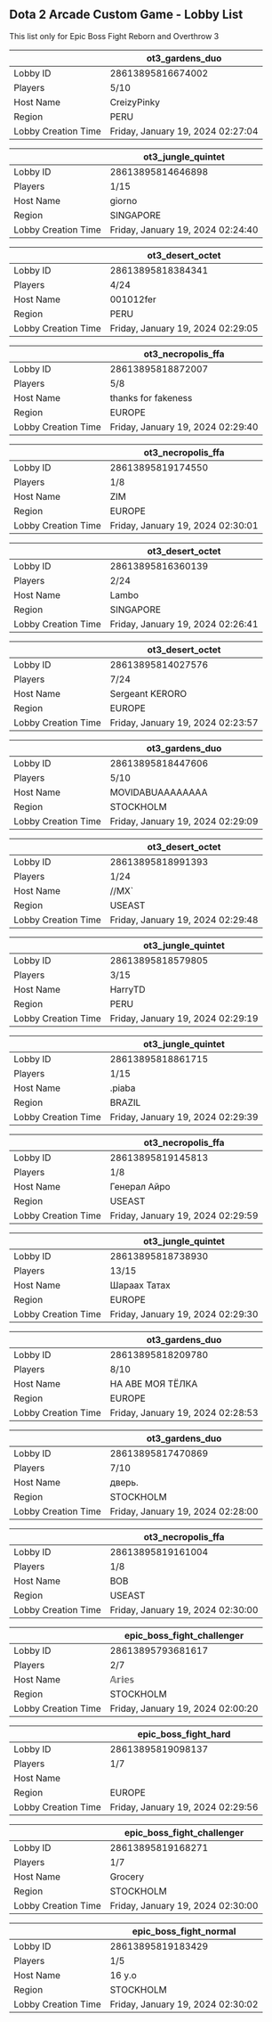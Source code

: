 ## Dota 2 Arcade Custom Game - Lobby List

This list only for Epic Boss Fight Reborn and Overthrow 3

|  | ot3_gardens_duo |
| ------ | ------ |
| Lobby ID | 28613895816674002 |
| Players | 5/10 |
| Host Name | CreizyPinky |
| Region | PERU |
| Lobby Creation Time | Friday, January 19, 2024 02:27:04 |


|  | ot3_jungle_quintet |
| ------ | ------ |
| Lobby ID | 28613895814646898 |
| Players | 1/15 |
| Host Name | giorno |
| Region | SINGAPORE |
| Lobby Creation Time | Friday, January 19, 2024 02:24:40 |


|  | ot3_desert_octet |
| ------ | ------ |
| Lobby ID | 28613895818384341 |
| Players | 4/24 |
| Host Name | 001012fer |
| Region | PERU |
| Lobby Creation Time | Friday, January 19, 2024 02:29:05 |


|  | ot3_necropolis_ffa |
| ------ | ------ |
| Lobby ID | 28613895818872007 |
| Players | 5/8 |
| Host Name | thanks for fakeness |
| Region | EUROPE |
| Lobby Creation Time | Friday, January 19, 2024 02:29:40 |


|  | ot3_necropolis_ffa |
| ------ | ------ |
| Lobby ID | 28613895819174550 |
| Players | 1/8 |
| Host Name | ZIM |
| Region | EUROPE |
| Lobby Creation Time | Friday, January 19, 2024 02:30:01 |


|  | ot3_desert_octet |
| ------ | ------ |
| Lobby ID | 28613895816360139 |
| Players | 2/24 |
| Host Name | Lambo |
| Region | SINGAPORE |
| Lobby Creation Time | Friday, January 19, 2024 02:26:41 |


|  | ot3_desert_octet |
| ------ | ------ |
| Lobby ID | 28613895814027576 |
| Players | 7/24 |
| Host Name | Sergeant KERORO |
| Region | EUROPE |
| Lobby Creation Time | Friday, January 19, 2024 02:23:57 |


|  | ot3_gardens_duo |
| ------ | ------ |
| Lobby ID | 28613895818447606 |
| Players | 5/10 |
| Host Name | MOVIDABUAAAAAAAA |
| Region | STOCKHOLM |
| Lobby Creation Time | Friday, January 19, 2024 02:29:09 |


|  | ot3_desert_octet |
| ------ | ------ |
| Lobby ID | 28613895818991393 |
| Players | 1/24 |
| Host Name | //MX` |
| Region | USEAST |
| Lobby Creation Time | Friday, January 19, 2024 02:29:48 |


|  | ot3_jungle_quintet |
| ------ | ------ |
| Lobby ID | 28613895818579805 |
| Players | 3/15 |
| Host Name | HarryTD |
| Region | PERU |
| Lobby Creation Time | Friday, January 19, 2024 02:29:19 |


|  | ot3_jungle_quintet |
| ------ | ------ |
| Lobby ID | 28613895818861715 |
| Players | 1/15 |
| Host Name | .piaba |
| Region | BRAZIL |
| Lobby Creation Time | Friday, January 19, 2024 02:29:39 |


|  | ot3_necropolis_ffa |
| ------ | ------ |
| Lobby ID | 28613895819145813 |
| Players | 1/8 |
| Host Name | Генерал Айро |
| Region | USEAST |
| Lobby Creation Time | Friday, January 19, 2024 02:29:59 |


|  | ot3_jungle_quintet |
| ------ | ------ |
| Lobby ID | 28613895818738930 |
| Players | 13/15 |
| Host Name | Шараах Татах |
| Region | EUROPE |
| Lobby Creation Time | Friday, January 19, 2024 02:29:30 |


|  | ot3_gardens_duo |
| ------ | ------ |
| Lobby ID | 28613895818209780 |
| Players | 8/10 |
| Host Name | НА АВЕ МОЯ ТЁЛКА |
| Region | EUROPE |
| Lobby Creation Time | Friday, January 19, 2024 02:28:53 |


|  | ot3_gardens_duo |
| ------ | ------ |
| Lobby ID | 28613895817470869 |
| Players | 7/10 |
| Host Name | дверь. |
| Region | STOCKHOLM |
| Lobby Creation Time | Friday, January 19, 2024 02:28:00 |


|  | ot3_necropolis_ffa |
| ------ | ------ |
| Lobby ID | 28613895819161004 |
| Players | 1/8 |
| Host Name | BOB |
| Region | USEAST |
| Lobby Creation Time | Friday, January 19, 2024 02:30:00 |


|  | epic_boss_fight_challenger |
| ------ | ------ |
| Lobby ID | 28613895793681617 |
| Players | 2/7 |
| Host Name | 𝔸𝕣𝕚𝕖𝕤 |
| Region | STOCKHOLM |
| Lobby Creation Time | Friday, January 19, 2024 02:00:20 |


|  | epic_boss_fight_hard |
| ------ | ------ |
| Lobby ID | 28613895819098137 |
| Players | 1/7 |
| Host Name | <font face="Alyosha"> |
| Region | EUROPE |
| Lobby Creation Time | Friday, January 19, 2024 02:29:56 |


|  | epic_boss_fight_challenger |
| ------ | ------ |
| Lobby ID | 28613895819168271 |
| Players | 1/7 |
| Host Name | Grocery |
| Region | STOCKHOLM |
| Lobby Creation Time | Friday, January 19, 2024 02:30:00 |


|  | epic_boss_fight_normal |
| ------ | ------ |
| Lobby ID | 28613895819183429 |
| Players | 1/5 |
| Host Name | 16 y.o |
| Region | STOCKHOLM |
| Lobby Creation Time | Friday, January 19, 2024 02:30:02 |


